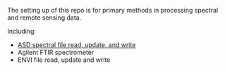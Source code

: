The setting up of this repo is for primary methods in processing spectral and remote sensing data.

Including:

- [ASD spectral file read, update, and write](/fileIO/SpectInstrulment/ASD/ASD_File_Readme.md)
- Agilent FTIR spectrometer
- ENVI file read, update and write


